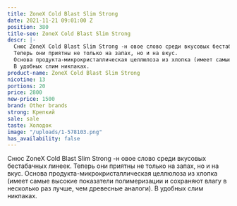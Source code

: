 ```yaml
---
title: ZoneX Cold Blast Slim Strong
date: 2021-11-21 09:01:00 Z
position: 380
title-seo: ZoneX Cold Blast Slim Strong
descr: |-
  Снюс ZoneX Cold Blast Slim Strong -н овое слово среди вкусовых бестабачных линеек.
  Теперь они приятны не только на запах, но и на вкус.
  Основа продукта-микрокристаллическая целлюлоза из хлопка (имеет самые высокие показатели полимеризации и сохраняют влагу в несколько раз лучше, чем древесные аналоги).
  В удобных слим никпаках.
product-name: ZoneX Cold Blast Slim Strong
nicotine: 13
portions: 20
price: 2800
new-price: 1500
brand: Other brands
strong: Крепкий
sale: sale
taste: Холодок
image: "/uploads/1-578103.png"
has_availability: false
---
```


Снюс ZoneX Cold Blast Slim Strong -н овое слово среди вкусовых бестабачных линеек.
Теперь они приятны не только на запах, но и на вкус.
Основа продукта-микрокристаллическая целлюлоза из хлопка (имеет самые высокие показатели полимеризации и сохраняют влагу в несколько раз лучше, чем древесные аналоги).
В удобных слим никпаках.